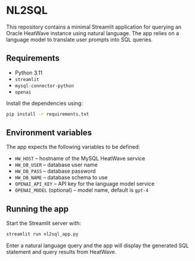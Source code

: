 # NL2SQL

This repository contains a minimal Streamlit application for querying an
Oracle HeatWave instance using natural language. The app relies on a
language model to translate user prompts into SQL queries.

## Requirements

* Python 3.11
* `streamlit`
* `mysql-connector-python`
* `openai`

Install the dependencies using:

```bash
pip install -r requirements.txt
```

## Environment variables

The app expects the following variables to be defined:

- `HW_HOST` – hostname of the MySQL HeatWave service
- `HW_DB_USER` – database user name
- `HW_DB_PASS` – database password
- `HW_DB_NAME` – database schema to use
- `OPENAI_API_KEY` – API key for the language model service
- `OPENAI_MODEL` (optional) – model name, default is `gpt-4`

## Running the app

Start the Streamlit server with:

```bash
streamlit run nl2sql_app.py
```

Enter a natural language query and the app will display the generated SQL
statement and query results from HeatWave.
